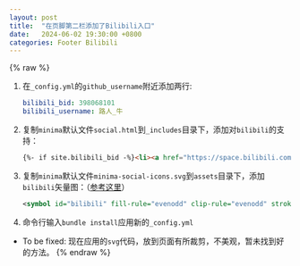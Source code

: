 ```yaml
---
layout: post
title:  "在页脚第二栏添加了Bilibili入口"
date:   2024-06-02 19:30:00 +0800
categories: Footer Bilibili
---
```

{% raw %}
1. 在`_config.yml`的`github_username`附近添加两行:
    ```yml
    bilibili_bid: 398068101
    bilibili_username: 路人_牛
    ```
2. 复制`minima`默认文件`social.html`到`_includes`目录下，添加对`bilibili`的支持：
   ```html
   {%- if site.bilibili_bid -%}<li><a href="https://space.bilibili.com/{{ site.bilibili_bid }}"><svg class="svg-icon"><use xlink:href="{{ '/assets/minima-social-icons.svg#bilibili' }}"></use></svg><span class="username">{{ site.bilibili_username }}</span></a></li>{%- endif -%}
   ```
3. 复制`minima`默认文件`minima-social-icons.svg`到`assets`目录下，添加`bilibili`矢量图：（[参考这里](https://www.svgrepo.com/svg/345504/bilibili)）
   ```svg
   <symbol id="bilibili" fill-rule="evenodd" clip-rule="evenodd" stroke-linejoin="round" stroke-miterlimit="1.414"><path d="M18.223 3.086a1.25 1.25 0 0 1 0 1.768L17.08 5.996h1.17A3.75 3.75 0 0 1 22 9.747v7.5a3.75 3.75 0 0 1-3.75 3.75H5.75A3.75 3.75 0 0 1 2 17.247v-7.5a3.75 3.75 0 0 1 3.75-3.75h1.166L5.775 4.855a1.25 1.25 0 1 1 1.767-1.768l2.652 2.652c.079.079.145.165.198.257h3.213c.053-.092.12-.18.199-.258l2.651-2.652a1.25 1.25 0 0 1 1.768 0zm.027 5.42H5.75a1.25 1.25 0 0 0-1.247 1.157l-.003.094v7.5c0 .659.51 1.199 1.157 1.246l.093.004h12.5a1.25 1.25 0 0 0 1.247-1.157l.003-.093v-7.5c0-.69-.56-1.25-1.25-1.25zm-10 2.5c.69 0 1.25.56 1.25 1.25v1.25a1.25 1.25 0 1 1-2.5 0v-1.25c0-.69.56-1.25 1.25-1.25zm7.5 0c.69 0 1.25.56 1.25 1.25v1.25a1.25 1.25 0 1 1-2.5 0v-1.25c0-.69.56-1.25 1.25-1.25z"/></symbol>
   ```
4. 命令行输入`bundle install`应用新的`_config.yml`

* To be fixed: 现在应用的`svg`代码，放到页面有所裁剪，不美观，暂未找到好的方法。
{% endraw %}